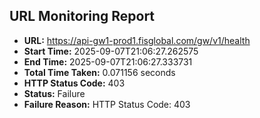 ## URL Monitoring Report

- **URL:** https://api-gw1-prod1.fisglobal.com/gw/v1/health
- **Start Time:** 2025-09-07T21:06:27.262575
- **End Time:** 2025-09-07T21:06:27.333731
- **Total Time Taken:** 0.071156 seconds
- **HTTP Status Code:** 403
- **Status:** Failure
- **Failure Reason:** HTTP Status Code: 403
